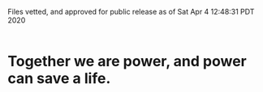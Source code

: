 Files vetted, and approved for public release as of Sat Apr  4 12:48:31 PDT 2020<br><br><h1>Together we are power, and power can save a life.</h1>
